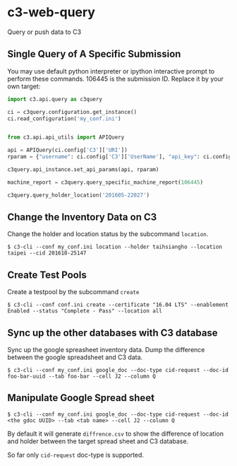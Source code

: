 # c3-web-query
Query or push data to C3

## Single Query of A Specific Submission

You may use default python interpreter or ipython interactive prompt to 
perform these commands. 106445 is the submission ID. Replace it by your own 
target:

```python
import c3.api.query as c3query

ci = c3query.configuration.get_instance()
ci.read_configuration('my_conf.ini')


from c3.api.api_utils import APIQuery

api = APIQuery(ci.config['C3']['URI'])
rparam = {"username": ci.config['C3']['UserName'], "api_key": ci.config['C3']['APIKey']}

c3query.api_instance.set_api_params(api, rparam)
```

```python
machine_report = c3query.query_specific_machine_report(106445)
```

```python
c3query.query_holder_location('201605-22027')
```

## Change the Inventory Data on C3

Change the holder and location status by the subcommand `location`.

```
$ c3-cli --conf my_conf.ini location --holder taihsiangho --location taipei --cid 201610-25147
```

## Create Test Pools

Create a testpool by the subcommand `create`

```
$ c3-cli --conf conf.ini create --certificate "16.04 LTS" --enablement Enabled --status "Complete - Pass" --location all
```

## Sync up the other databases with C3 database

Sync up the google spreasheet inventory data. Dump the difference between the google spreadsheet and C3 data.

```
$ c3-cli --conf my_conf.ini google_doc --doc-type cid-request --doc-id foo-bar-uuid --tab foo-bar --cell J2 --column Q
```

## Manipulate Google Spread sheet

```
$ c3-cli --conf my_conf.ini google_doc --doc-type cid-request --doc-id <the gdoc UUID> --tab <tab name> --cell J2 --column Q
```

By default it will generate `diffrence.csv` to show the difference of location and holder between the target spread sheet and C3 database.

So far only `cid-request` doc-type is supported.
